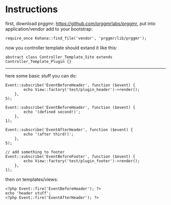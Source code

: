 # Instructions
first, download prggmr: https://github.com/prggmrlabs/prggmr, put into application/vendor
add to your bootstrap:

	require_once Kohana::find_file('vendor', 'prggmr/lib/prggmr');


now you controller template should extand it like this:

	abstract class Controller_Template_Site extends Controller_Template_Plugin {}


***


here some basic stuff you can do:

	Event::subscribe('EventBeforeHeader', function ($event) {
			echo View::factory('test/plugin_header')->render();
		},
	5);

	Event::subscribe('EventBeforeHeader', function ($event) {
			echo '(defined second!)';
		},
	1);

	Event::subscribe('EventAfterHeader', function ($event) {
			echo '(after third!)';
		},
	5);

	// add something to footer
	Event::subscribe('EventBeforeFooter', function ($event) {
			echo View::factory('test/plugin_footer')->render();
		},
	1);


then on templates/views:

	<?php Event::fire('EventBeforeHeader'); ?>
	echo 'header stuff';
	<?php Event::fire('EventAfterHeader'); ?>

